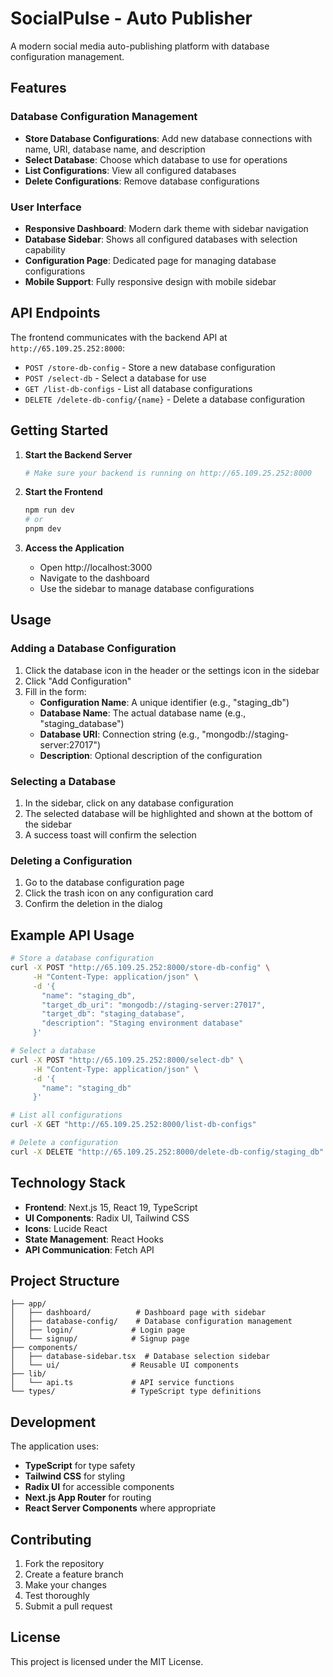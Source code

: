 # SocialPulse - Auto Publisher

A modern social media auto-publishing platform with database configuration management.

## Features

### Database Configuration Management
- **Store Database Configurations**: Add new database connections with name, URI, database name, and description
- **Select Database**: Choose which database to use for operations
- **List Configurations**: View all configured databases
- **Delete Configurations**: Remove database configurations

### User Interface
- **Responsive Dashboard**: Modern dark theme with sidebar navigation
- **Database Sidebar**: Shows all configured databases with selection capability
- **Configuration Page**: Dedicated page for managing database configurations
- **Mobile Support**: Fully responsive design with mobile sidebar

## API Endpoints

The frontend communicates with the backend API at `http://65.109.25.252:8000`:

- `POST /store-db-config` - Store a new database configuration
- `POST /select-db` - Select a database for use
- `GET /list-db-configs` - List all database configurations
- `DELETE /delete-db-config/{name}` - Delete a database configuration

## Getting Started

1. **Start the Backend Server**
   ```bash
   # Make sure your backend is running on http://65.109.25.252:8000
   ```

2. **Start the Frontend**
   ```bash
   npm run dev
   # or
   pnpm dev
   ```

3. **Access the Application**
   - Open http://localhost:3000
   - Navigate to the dashboard
   - Use the sidebar to manage database configurations

## Usage

### Adding a Database Configuration
1. Click the database icon in the header or the settings icon in the sidebar
2. Click "Add Configuration"
3. Fill in the form:
   - **Configuration Name**: A unique identifier (e.g., "staging_db")
   - **Database Name**: The actual database name (e.g., "staging_database")
   - **Database URI**: Connection string (e.g., "mongodb://staging-server:27017")
   - **Description**: Optional description of the configuration

### Selecting a Database
1. In the sidebar, click on any database configuration
2. The selected database will be highlighted and shown at the bottom of the sidebar
3. A success toast will confirm the selection

### Deleting a Configuration
1. Go to the database configuration page
2. Click the trash icon on any configuration card
3. Confirm the deletion in the dialog

## Example API Usage

```bash
# Store a database configuration
curl -X POST "http://65.109.25.252:8000/store-db-config" \
     -H "Content-Type: application/json" \
     -d '{
       "name": "staging_db",
       "target_db_uri": "mongodb://staging-server:27017",
       "target_db": "staging_database",
       "description": "Staging environment database"
     }'

# Select a database
curl -X POST "http://65.109.25.252:8000/select-db" \
     -H "Content-Type: application/json" \
     -d '{
       "name": "staging_db"
     }'

# List all configurations
curl -X GET "http://65.109.25.252:8000/list-db-configs"

# Delete a configuration
curl -X DELETE "http://65.109.25.252:8000/delete-db-config/staging_db"
```

## Technology Stack

- **Frontend**: Next.js 15, React 19, TypeScript
- **UI Components**: Radix UI, Tailwind CSS
- **Icons**: Lucide React
- **State Management**: React Hooks
- **API Communication**: Fetch API

## Project Structure

```
├── app/
│   ├── dashboard/          # Dashboard page with sidebar
│   ├── database-config/    # Database configuration management
│   ├── login/             # Login page
│   └── signup/            # Signup page
├── components/
│   ├── database-sidebar.tsx  # Database selection sidebar
│   └── ui/                # Reusable UI components
├── lib/
│   └── api.ts             # API service functions
└── types/                 # TypeScript type definitions
```

## Development

The application uses:
- **TypeScript** for type safety
- **Tailwind CSS** for styling
- **Radix UI** for accessible components
- **Next.js App Router** for routing
- **React Server Components** where appropriate

## Contributing

1. Fork the repository
2. Create a feature branch
3. Make your changes
4. Test thoroughly
5. Submit a pull request

## License

This project is licensed under the MIT License. 
